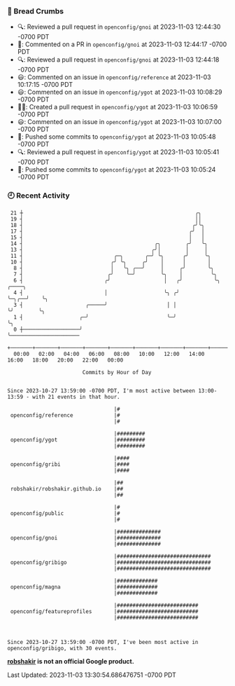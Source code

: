 ### 🍞 Bread Crumbs

 * 🔍: Reviewed a pull request in  `openconfig/gnoi` at 2023-11-03 12:44:30 -0700 PDT
 * 💬: Commented on a PR in  `openconfig/gnoi` at 2023-11-03 12:44:17 -0700 PDT
 * 🔍: Reviewed a pull request in  `openconfig/gnoi` at 2023-11-03 12:44:18 -0700 PDT
 * 😃: Commented on an issue in `openconfig/reference` at 2023-11-03 10:17:15 -0700 PDT
 * 😃: Commented on an issue in `openconfig/ygot` at 2023-11-03 10:08:29 -0700 PDT
 * ✍🏼: Created a pull request in `openconfig/ygot` at 2023-11-03 10:06:59 -0700 PDT
 * 😃: Commented on an issue in `openconfig/ygot` at 2023-11-03 10:07:00 -0700 PDT
 * 🚢: Pushed some commits to `openconfig/ygot` at 2023-11-03 10:05:48 -0700 PDT
 * 🔍: Reviewed a pull request in  `openconfig/ygot` at 2023-11-03 10:05:41 -0700 PDT
 * 🚢: Pushed some commits to `openconfig/ygot` at 2023-11-03 10:05:24 -0700 PDT

### 🕘 Recent Activity
```
 21 ┼                                                       ╭╮
 19 ┤                                                       ││
 18 ┤                                                      ╭╯╰╮
 17 ┤                                                     ╭╯  │
 15 ┤                                                     │   │
 14 ┤                                          ╭╮        ╭╯   ╰╮
 13 ┤                                         ╭╯│        │     │
 11 ┤                             ╭─╮       ╭─╯ ╰╮      ╭╯     ╰╮
 10 ┤                            ╭╯ ╰╮     ╭╯    │      │       │
  8 ┤                            │   ╰╮ ╭──╯     │     ╭╯       ╰╮
  7 ┤                           ╭╯    ╰─╯        ╰╮    │         ╰╮
  6 ┤                          ╭╯                 │   ╭╯          ╰╮     ╭────╮
  4 ┤                          │                  ╰╮ ╭╯            ╰─╮╭──╯    ╰╮
  3 ┤                    ╭─────╯                   │ │               ╰╯        ╰╮
  1 ┤                  ╭─╯                         ╰─╯                          ╰╮
  0 ┼──────────────────╯                                                         ╰──────────────────────
    +───────+───────+───────+───────+───────+───────+───────+───────+───────+───────+───────+───────+────
  00:00   02:00   04:00   06:00   08:00   10:00   12:00   14:00   16:00   18:00   20:00   22:00   00:00   

						Commits by Hour of Day


Since 2023-10-27 13:59:00 -0700 PDT, I'm most active between 13:00-13:59 - with 21 events in that hour.

```



```
                                  |#
 openconfig/reference             |#
                                  |#

                                  |#########
 openconfig/ygot                  |#########
                                  |#########

                                  |####
 openconfig/gribi                 |####
                                  |####

                                  |##
 robshakir/robshakir.github.io    |##
                                  |##

                                  |#
 openconfig/public                |#
                                  |#

                                  |##############
 openconfig/gnoi                  |##############
                                  |##############

                                  |##############################
 openconfig/gribigo               |##############################
                                  |##############################

                                  |#############
 openconfig/magna                 |#############
                                  |#############

                                  |##########################
 openconfig/featureprofiles       |##########################
                                  |##########################



Since 2023-10-27 13:59:00 -0700 PDT, I've been most active in openconfig/gribigo, with 30 events.

```
**[robshakir](mailto:robjs@google.com) is not an official Google product.**  


Last Updated: 2023-11-03 13:30:54.686476751 -0700 PDT
